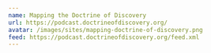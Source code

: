 ```yaml
---
name: Mapping the Doctrine of Discovery
url: https://podcast.doctrineofdiscovery.org/
avatar: /images/sites/mapping-doctrine-of-discovery.png
feed: https://podcast.doctrineofdiscovery.org/feed.xml
---
```

